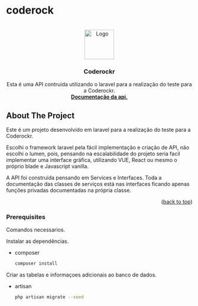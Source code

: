 # coderock

<!-- PROJECT LOGO -->
<br />
<div align="center">
  <a href="https://github.com/othneildrew/Best-README-Template">
    <img src="images/logo.png" alt="Logo" width="80" height="80">
  </a>

  <h3 align="center">Coderockr</h3>

  <p align="center">
    Esta é uma API contruida utilizando o laravel para a realização do teste para a Coderockr.
    <br />
    <a href="https://www.postman.com/iurruu/workspace/coderockr/collection/17815923-f79b9fb7-c3df-47ef-a124-9bce31a6f165?ctx=documentation"><strong>Documentação da api.</strong></a>
    <br />
  </p>
</div>

<!-- ABOUT THE PROJECT -->
## About The Project

Este é um projeto desenvolvido em laravel para a realização do teste para a Coderockr. 

Escolhi o framework laravel pela fácil implementação e criação de API, não escolhi o lumen, pois, pensando na escalabilidade do projeto seria facil implementar uma interface gráfica, utilizando VUE, React ou mesmo o próprio blade e Javascript vanilla. 


A API foi construída pensando em Services e Interfaces. 
Toda a documentação das classes de serviços está nas interfaces ficando apenas funções privadas documentadas na própria classe. 

<p align="right">(<a href="#top">back to top</a>)</p>




### Prerequisites

Comandos necessarios.

Instalar as dependências.
* composer
  ```sh
  composer install
  ```

Criar as tabelas e informaçoes adicionais ao banco de dados.
* artisan
  ```sh
  php artisan migrate --seed
  ```
